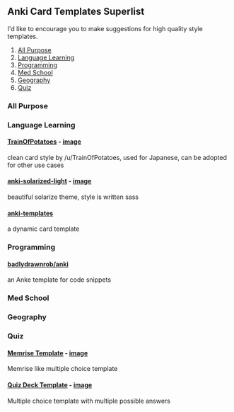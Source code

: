 ## Anki Card Templates Superlist

I'd like to encourage you to make suggestions for high quality style templates.

1. [All Purpose](#All+Purpose)
2. [Language Learning](#Language+Learning)
3. [Programming](#Programming)
4. [Med School](#Med+School)
5. [Geography](#Geography)
6. [Quiz](#Quiz)


### All Purpose 

### Language Learning

#### [TrainOfPotatoes](https://www.reddit.com/r/Anki/comments/4n6cbf/does_anyone_have_a_goodlooking_anki_css_template/) - [image](https://i.imgur.com/PCOegfB.png)

clean card style by /u/TrainOfPotatoes, used for Japanese, can be adopted for other use cases


#### [anki-solarized-light](https://github.com/NSBum/anki-themes) - [image](https://i.imgur.com/ay6cmg9.png)

beautiful solarize theme, style is written sass

#### [anki-templates](https://github.com/ninja33/anki-templates)

a dynamic card template


### Programming

#### [badlydrawnrob/anki](https://github.com/badlydrawnrob/anki)

an Anke template for code snippets

### Med School


### Geography

### Quiz

#### [Memrise Template](https://ankiweb.net/shared/info/289642102) - [image](https://i.imgur.com/bKFn1d5.png)

Memrise like multiple choice template

#### [Quiz Deck Template](https://ankiweb.net/shared/info/947272864) - [image](https://i.imgur.com/ct4wnD9.png)

Multiple choice template with multiple possible answers


